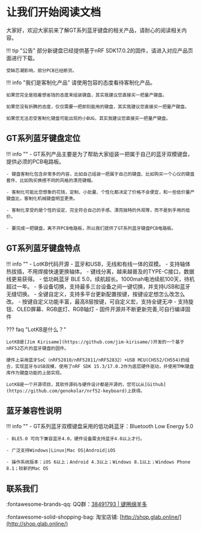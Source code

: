
让我们开始阅读文档
=====================

大家好，欢迎大家前来了解GT系列蓝牙键盘的相关产品，请耐心的阅读相关内容。

!!! tip "公告"
    部分新键盘已经提供基于nRF SDK17.0.2的固件，请进入对应产品页面进行下载。

    受缺芯潮影响，部分PCB已经断货。


!!! info "我们是客制化产品"
    请使用包容的态度看待客制化产品。

    如果您完全是抱着想省钱的态度来组装键盘，其实我建议您直接买一把量产键盘。

    如果您没有折腾的态度，仅仅需要一把即刻能用的键盘，其实我建议您直接买一把量产键盘。

    如果您无法忍受客制化键盘可能出现的小BUG，其实我建议您直接买一把量产键盘。


GT系列蓝牙键盘定位
-----
!!! info ""
    - GT系列产品主要是为了帮助大家组装一把属于自己的蓝牙双模键盘，提供必须的PCB电路板。

    - 键盘客制化包含非常多的内容，比如自己组装一把属于自己的键盘、比如购买一个心仪的键盘套件、比如购买换搭不同的风格的漂亮键帽。

    - 客制化可能比您想象的花钱，定制、小批量、个性化都决定了价格不会便宜，和一些低价量产键盘比，客制化机械键盘明显更贵。

    - 客制化享受的是个性的设定、完全符合自己的手感、漂亮独特的外观等，而不是到手用的低价。
    
    - 要完成一把键盘，离不开PCB电路板，所以我们提供了GT系列蓝牙键盘PCB电路板。

GT系列蓝牙键盘特点
------------

!!! info ""
    - LotKB代码开源
    - 蓝牙和USB，无线和有线一体的双模。
    - 支持轴体热拔插，不用焊接快速更换轴体。
    - 键线分离，越来越普及的TYPE-C接口，数据线更易获得。
    - 低功耗蓝牙 BLE 5.0，续航超长。1000mah电池续航100天，待机超过一年。
    - 多设备切换，支持最多三台设备之间一键切换，并支持USB和蓝牙无缝切换。
    - 全键自定义，支持多平台更新配置按键，按键设定想怎么改怎么改。
    - 按键自定义功能丰富，最高8层按键，可自定义宏，支持全键无冲
    - 支持旋钮、OLED屏幕、RGB底灯、RGB轴灯
    - 固件开源并不断更新完善,可自行编译固件

??? faq "LotKB是什么？"

    LotKB是[Jim Kirisame](https://github.com/jim-kirisame/)开发的一个基于nRF52芯片的蓝牙键盘的固件。

    硬件上采用蓝牙SoC（nRF52810/nRF52811/nRF52832）+USB MCU(CH552/CH554)的组合，实现蓝牙与USB双模，使用了nRF SDK 15.3/17.0.2作为底层硬件驱动，并使用TMK键盘库作为键盘功能的上部实现。

    LotKB是一个开源项目，其软件源码与硬件设计都是开源的，您可以从[Github](https://github.com/genokolar/nrf52-keyboard)上获得。

蓝牙兼容性说明
-----

!!! info ""
    - GT系列蓝牙双模键盘采用的低功耗蓝牙：Bluetooth Low Energy 5.0

    - BLE5.0 可向下兼容蓝牙4.0，硬件设备需支持蓝牙4.0以上才行。

    - 广泛支持Windows|Linux|Mac OS|Android|iOS
    
    - 操作系统版本：iOS 6以上；Android 4.3以上；Windows 8.1以上；Windows Phone 8.1；较新的Mac OS


<span id="联系我们">联系我们</span>
----------------

:fontawesome-brands-qq: QQ群：[38491793 | 键圈绵羊多 ](https://jq.qq.com/?_wv=1027&k=wO76pWWU)

:fontawesome-solid-shopping-bag: 淘宝店铺: [http://shop.glab.online/](http://shop.glab.online/)
